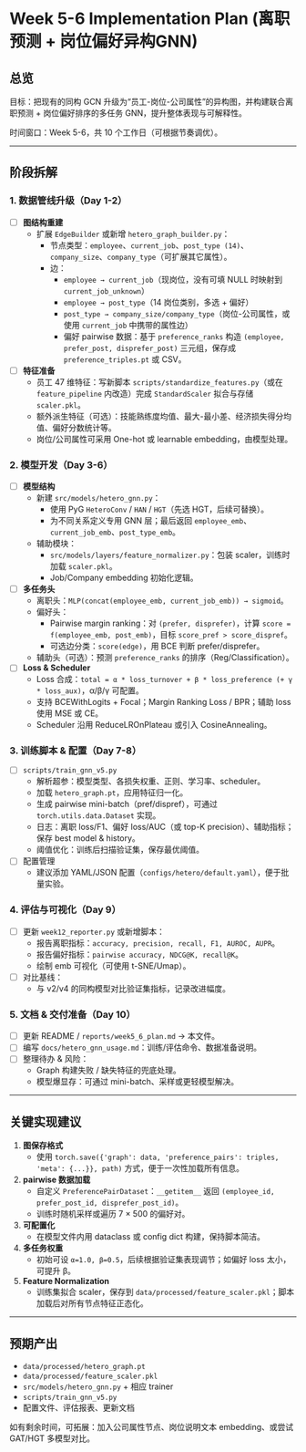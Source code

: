 # Week 5-6 Implementation Plan (离职预测 + 岗位偏好异构GNN)

## 总览
目标：把现有的同构 GCN 升级为“员工-岗位-公司属性”的异构图，并构建联合离职预测 + 岗位偏好排序的多任务 GNN，提升整体表现与可解释性。

时间窗口：Week 5-6，共 10 个工作日（可根据节奏调优）。

---

## 阶段拆解

### 1. 数据管线升级（Day 1-2）
- [ ] **图结构重建**
  - 扩展 `EdgeBuilder` 或新增 `hetero_graph_builder.py`：
    - 节点类型：`employee`、`current_job`、`post_type (14)`、`company_size`、`company_type`（可扩展其它属性）。
    - 边：
      - `employee → current_job`（现岗位，没有可填 NULL 时映射到 `current_job_unknown`）
      - `employee → post_type`（14 岗位类别，多选 + 偏好）
      - `post_type → company_size/company_type`（岗位-公司属性，或使用 `current_job` 中携带的属性边）
      - 偏好 pairwise 数据：基于 `preference_ranks` 构造 `(employee, prefer_post, disprefer_post)` 三元组，保存成 `preference_triples.pt` 或 CSV。
- [ ] **特征准备**
  - 员工 47 维特征：写新脚本 `scripts/standardize_features.py`（或在 `feature_pipeline` 内改造）完成 `StandardScaler` 拟合与存储 `scaler.pkl`。
  - 额外派生特征（可选）：技能熟练度均值、最大-最小差、经济损失得分均值、偏好分数统计等。
  - 岗位/公司属性可采用 One-hot 或 learnable embedding，由模型处理。

### 2. 模型开发（Day 3-6）
- [ ] **模型结构**
  - 新建 `src/models/hetero_gnn.py`：
    - 使用 PyG `HeteroConv` / `HAN` / `HGT`（先选 HGT，后续可替换）。
    - 为不同关系定义专用 GNN 层；最后返回 `employee_emb`、`current_job_emb`、`post_type_emb`。
  - 辅助模块：
    - `src/models/layers/feature_normalizer.py`：包装 scaler，训练时加载 `scaler.pkl`。
    - Job/Company embedding 初始化逻辑。
- [ ] **多任务头**
  - 离职头：`MLP(concat(employee_emb, current_job_emb)) → sigmoid`。
  - 偏好头：
    - Pairwise margin ranking：对 `(prefer, disprefer)`，计算 `score = f(employee_emb, post_emb)`，目标 `score_pref > score_dispref`。
    - 可选边分类：`score(edge)`，用 BCE 判断 prefer/disprefer。
  - 辅助头（可选）：预测 `preference_ranks` 的排序（Reg/Classification）。
- [ ] **Loss & Scheduler**
  - Loss 合成：`total = α * loss_turnover + β * loss_preference (+ γ * loss_aux)`，α/β/γ 可配置。
  - 支持 BCEWithLogits + Focal；Margin Ranking Loss / BPR；辅助 loss 使用 MSE 或 CE。
  - Scheduler 沿用 ReduceLROnPlateau 或引入 CosineAnnealing。

### 3. 训练脚本 & 配置（Day 7-8）
- [ ] `scripts/train_gnn_v5.py`
  - 解析超参：模型类型、各损失权重、正则、学习率、scheduler。
  - 加载 `hetero_graph.pt`，应用特征归一化。
  - 生成 pairwise mini-batch（pref/dispref），可通过 `torch.utils.data.Dataset` 实现。
  - 日志：离职 loss/F1、偏好 loss/AUC（或 top-K precision）、辅助指标；保存 best model & history。
  - 阈值优化：训练后扫描验证集，保存最优阈值。
- [ ] 配置管理
  - 建议添加 YAML/JSON 配置（`configs/hetero/default.yaml`），便于批量实验。

### 4. 评估与可视化（Day 9）
- [ ] 更新 `week12_reporter.py` 或新增脚本：
  - 报告离职指标：`accuracy, precision, recall, F1, AUROC, AUPR`。
  - 报告偏好指标：`pairwise accuracy, NDCG@K, recall@K`。
  - 绘制 emb 可视化（可使用 t-SNE/Umap）。
- [ ] 对比基线：
  - 与 v2/v4 的同构模型对比验证集指标，记录改进幅度。

### 5. 文档 & 交付准备（Day 10）
- [ ] 更新 README / `reports/week5_6_plan.md` → 本文件。
- [ ] 编写 `docs/hetero_gnn_usage.md`：训练/评估命令、数据准备说明。
- [ ] 整理待办 & 风险：
  - Graph 构建失败 / 缺失特征的兜底处理。
  - 模型爆显存：可通过 mini-batch、采样或更轻模型解决。

---

## 关键实现建议

1. **图保存格式**  
   - 使用 `torch.save({'graph': data, 'preference_pairs': triples, 'meta': {...}}, path)` 方式，便于一次性加载所有信息。
2. **pairwise 数据加载**  
   - 自定义 `PreferencePairDataset`：`__getitem__` 返回 `(employee_id, prefer_post_id, disprefer_post_id)`。
   - 训练时随机采样或遍历 7 × 500 的偏好对。
3. **可配置化**  
   - 在模型文件内用 dataclass 或 config dict 构建，保持脚本简洁。
4. **多任务权重**  
   - 初始可设 `α=1.0, β=0.5`，后续根据验证集表现调节；如偏好 loss 太小，可提升 β。
5. **Feature Normalization**  
   - 训练集拟合 scaler，保存到 `data/processed/feature_scaler.pkl`；脚本加载后对所有节点特征正态化。

---

## 预期产出

- `data/processed/hetero_graph.pt`
- `data/processed/feature_scaler.pkl`
- `src/models/hetero_gnn.py` + 相应 trainer
- `scripts/train_gnn_v5.py`
- 配置文件、评估报表、更新文档

如有剩余时间，可拓展：加入公司属性节点、岗位说明文本 embedding、或尝试 GAT/HGT 多模型对比。

